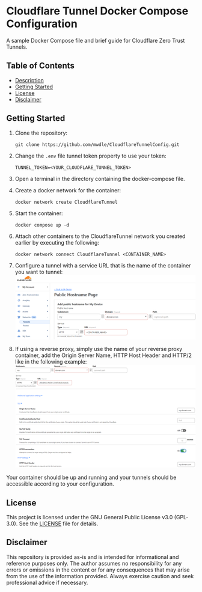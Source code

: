 # Cloudflare Tunnel Docker Compose Configuration  

A sample Docker Compose file and brief guide for Cloudflare Zero Trust Tunnels.  

## Table of Contents  

* [Description](#cloudflare-tunnel-docker-compose-configuration)  
* [Getting Started](#getting-started)  
* [License](#license)  
* [Disclaimer](#disclaimer)  

## Getting Started  

1. Clone the repository:  

    ```shell
    git clone https://github.com/mwdle/CloudflareTunnelConfig.git
    ```  

2. Change the ```.env``` file tunnel token property to use your token:  

    ```properties
    TUNNEL_TOKEN=<YOUR_CLOUDFLARE_TUNNEL_TOKEN>
    ```  

3. Open a terminal in the directory containing the docker-compose file.  
4. Create a docker network for the container:  

    ```shell
    docker network create CloudflareTunnel
    ```  

5. Start the container:  

    ```shell
    docker compose up -d
    ```  

6. Attach other containers to the CloudflareTunnel network you created earlier by executing the following:  

    ```shell
    docker network connect CloudflareTunnel <CONTAINER_NAME>
    ```  

7. Configure a tunnel with a service URL that is the name of the container you want to tunnel:  
      ![Cloudflare Dashboard Tunnel configuration](images/TunnelConfiguration.png)  
8. If using a reverse proxy, simply use the name of your reverse proxy container, add the Origin Server Name, HTTP Host Header and HTTP/2 like in the following example:  
      ![Cloudflare Dashboard Tunnel configuration for reverse proxy](images/TunnelConfigurationReverseProxy.png)  

Your container should be up and running and your tunnels should be accessible according to your configuration.  

## License  

This project is licensed under the GNU General Public License v3.0 (GPL-3.0). See the [LICENSE](LICENSE.txt) file for details.  

## Disclaimer  

This repository is provided as-is and is intended for informational and reference purposes only. The author assumes no responsibility for any errors or omissions in the content or for any consequences that may arise from the use of the information provided. Always exercise caution and seek professional advice if necessary.  
